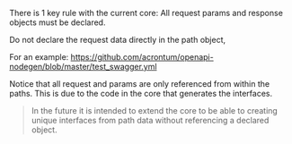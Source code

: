 There is 1 key rule with the current core: All request params and response objects must be declared.

Do not declare the request data directly in the path object,

For an example: https://github.com/acrontum/openapi-nodegen/blob/master/test_swagger.yml

Notice that all request and params are only referenced from within the paths. This is due to the code in the core that generates the interfaces.

> In the future it is intended to extend the core to be able to creating unique interfaces from path data without referencing a declared object.
